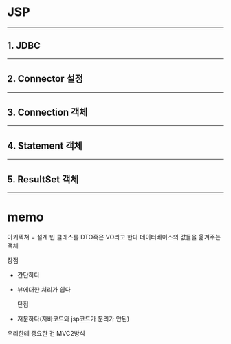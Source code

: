 # JSP

---

## 1. JDBC

---

## 2. Connector 설정

---

## 3. Connection 객체

---

## 4. Statement 객체

---

## 5. ResultSet 객체

---

# memo

아키텍쳐 = 설계
빈 클래스를 DTO혹은 VO라고 한다
데이터베이스의 값들을 옮겨주는 객체

장점

- 간단하다
- 뷰에대한 처리가 쉽다

  단점

- 저분하다(자바코드와 jsp코드가 분리가 안된)

우리한테 중요한 건 MVC2방식
